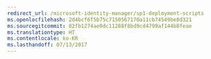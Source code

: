 ```yaml
---
redirect_url: /microsoft-identity-manager/sp1-deployment-scripts
ms.openlocfilehash: 2d4bcf6f5b75c7150567170a11cb74549be8d321
ms.sourcegitcommit: 02fb1274ae0dc11288f8bd9cd4799af144b8feae
ms.translationtype: HT
ms.contentlocale: ko-KR
ms.lasthandoff: 07/13/2017
---
```

